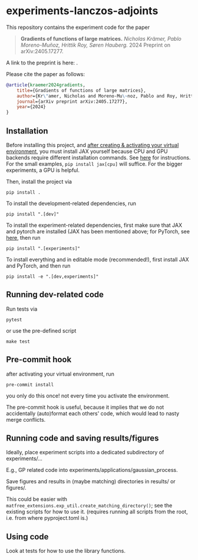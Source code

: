 # experiments-lanczos-adjoints

This repository contains the experiment code for the paper

> **Gradients of functions of large matrices.**
> _Nicholas Krämer, Pablo Moreno-Muñoz, Hrittik Roy, Søren Hauberg._
> 2024
> Preprint on arXiv:2405.17277.

A link to the preprint is here: <coming-soon>.



Please cite the paper as follows:
```bibtex
@article{kraemer2024gradients,
    title={Gradients of functions of large matrices},
    author={Kr\"amer, Nicholas and Moreno-Mu\~noz, Pablo and Roy, Hrittik and Hauberg S\o{}ren},
    journal={arXiv preprint arXiv:2405.17277},
    year={2024}
}
```


## Installation


Before installing this project,
and [after creating & activating your virtual environment](https://realpython.com/python-virtual-environments-a-primer/),
you must install JAX yourself because CPU and GPU backends require different installation commands.
See [here](https://jax.readthedocs.io/en/latest/installation.html) for instructions.
For the small examples, `pip install jax[cpu]` will suffice.
For the bigger experiments, a GPU is helpful.

Then, install the project via
```commandline
pip install .
```

To install the development-related dependencies, run
```commandline
pip install ".[dev]"
```

To install the experiment-related dependencies, first make sure
that JAX and pytorch are installed (JAX has been mentioned above;
for PyTorch, see [here](https://pytorch.org/), then run
```commandline
pip install ".[experiments]"
```


To install everything and in editable mode (recommended!),
first install JAX and PyTorch, and then run
```commandline
pip install -e ".[dev,experiments]"
```

## Running dev-related code

Run tests via
```
pytest
```
or use the pre-defined script
```commandline
make test
```

## Pre-commit hook

after activating your virtual environment, run
```commandline
pre-commit install
```
you only do this once! not every time you activate the environment.


The pre-commit hook is useful, because it implies that we do not accidentally (auto)format each others' code, which would lead to nasty merge conflicts.

## Running code and saving results/figures

Ideally, place experiment scripts into a dedicated subdirectory of experiments/...

E.g., GP related code into experiments/applications/gaussian_process.

Save figures and results in (maybe matching) directories in results/ or figures/.

This could be easier with `matfree_extensions.exp_util.create_matching_directory()`; see the existing scripts for how to use it.
(requires running all scripts from the root, i.e. from where pyproject.toml is.)


## Using code

Look at tests for how to use the library functions.
